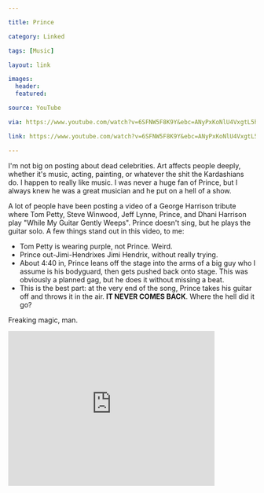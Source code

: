 ```yaml
---

title: Prince

category: Linked

tags: [Music]

layout: link

images:
  header:
  featured:

source: YouTube

via: https://www.youtube.com/watch?v=6SFNW5F8K9Y&ebc=ANyPxKoNlU4VxgtL5h6oiLCkhRupf5n-3xFh-q_mQ0NQ2JoAleiWY0Cc_FwwiOtuQNTZnZVT9LypOuluoCQRw8wzQzq0nf0hmA

link: https://www.youtube.com/watch?v=6SFNW5F8K9Y&ebc=ANyPxKoNlU4VxgtL5h6oiLCkhRupf5n-3xFh-q_mQ0NQ2JoAleiWY0Cc_FwwiOtuQNTZnZVT9LypOuluoCQRw8wzQzq0nf0hmA

---
```


I'm not big on posting about dead celebrities. Art affects people deeply, whether it's music, acting, painting, or whatever the shit the Kardashians do.  I happen to really like music. I was never a huge fan of Prince, but I always knew he was a great musician and he put on a hell of a show.
 
A lot of people have been posting a video of a George Harrison tribute where Tom Petty, Steve Winwood, Jeff Lynne, Prince, and Dhani Harrison play "While My Guitar Gently Weeps". Prince doesn't sing, but he plays the guitar solo.  A few things stand out in this video, to me:

 - Tom Petty is wearing purple, not Prince.  Weird.
 - Prince out-Jimi-Hendrixes Jimi Hendrix, without really trying.
 - About 4:40 in, Prince leans off the stage into the arms of a big guy who I assume is his bodyguard, then gets pushed back onto stage. This was obviously a planned gag, but he does it without missing a beat.
 - This is the best part: at the very end of the song, Prince takes his guitar off and throws it in the air.  **IT NEVER COMES BACK**.  Where the hell did it go?

Freaking magic, man.

<iframe width="420" height="315" src="https://www.youtube.com/embed/6SFNW5F8K9Y?rel=0&amp;showinfo=0" frameborder="0" allowfullscreen></iframe>
